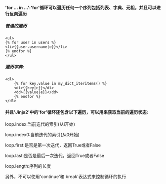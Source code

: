 #### 'for ... in ...':'for'循环可以遍历任何一个序列包括列表、字典、元祖，并且可以进行反向遍历

##### 普通的遍历

```
<ul>
{% for user in users %}
<li>{{user.username|e}}</li>
{% endfor %}
</ul>
```

##### 遍历字典:

```
<dl>
	{% for key,value in my_dict_iteritems() %}
	<dt>{{key|e}}</dt>
	<dd>{{value|e}}</dd>
	{% endfor %}
</dl>
```

#### 并且'Jinja2'中的'for'循环还包含以下遍历，可以用来获取当前的遍历状态:



loop.index:当前迭代的索引\(从i开始\)

loop.index0:当前迭代的索引\(从0开始\)

loop.first:是否是第一次迭代，返回True或者False

loop.last:是否是最后一次迭代，返回True或者False

loop.length:序列的长度



另外，不可以使用'continue'和'break'表达式来控制循环的执行

